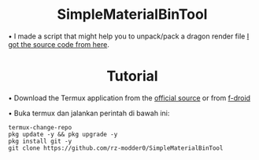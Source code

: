 <H1 align="center">SimpleMaterialBinTool</H1>

• I made a script that might help you to unpack/pack a dragon render file [I got the source code from here](https://github.com/ddf8196/MaterialBinTool).

<H1 align="center">Tutorial</H1>

• Download the Termux application from the [official source]() or from [f-droid]()

• Buka termux dan jalankan perintah di bawah ini:
```
termux-change-repo
pkg update -y && pkg upgrade -y
pkg install git -y
git clone https://github.com/rz-modder0/SimpleMaterialBinTool
```

